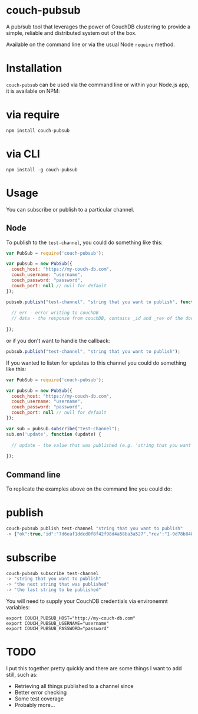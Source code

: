 # couch-pubsub

A pub/sub tool that leverages the power of CouchDB clustering to provide a simple, reliable and distributed system out of the box.

Available on the command line or via the usual Node `require` method.

# Installation 

`couch-pubsub` can be used via the command line or within your Node.js app, it is available on NPM:


# via require

```
npm install couch-pubsub
```

# via CLI

```
npm install -g couch-pubsub
```

# Usage

You can subscribe or publish to a particular channel.

## Node

To publish to the `test-channel`, you could do something like this:

``` js
var PubSub = require('couch-pubsub');

var pubsub = new PubSub({
  couch_host: "https://my-couch-db.com",
  couch_username: "username",
  couch_password: "password",
  couch_port: null // null for default
});

pubsub.publish("test-channel", "string that you want to publish", function(err, data) {
  
  // err - error writing to couchDB
  // data - the response from couchDB, contains _id and _rev of the doc
  
});
```

or if you don't want to handle the callback:

``` js
pubsub.publish("test-channel", "string that you want to publish");
```

If you wanted to listen for updates to this channel you could do something like this:

``` js
var PubSub = require('couch-pubsub');

var pubsub = new PubSub({
  couch_host: "https://my-couch-db.com",
  couch_username: "username",
  couch_password: "password",
  couch_port: null // null for default
});

var sub = pubsub.subscribe("test-channel");
sub.on('update', function (update) {
    
  // update - the value that was published (e.g. 'string that you want to publish' from above')
    
});
```

## Command line

To replicate the examples above on the command line you could do:


# publish

``` js
couch-pubsub publish test-channel "string that you want to publish"
-> {"ok":true,"id":"7d6eaf1ddcd0f8f42f98d4a58ba3a527","rev":"1-9d78b84800709cf0d8446f2147c74d75"}
```

# subscribe

``` js
couch-pubsub subscribe test-channel
-> "string that you want to publish"
-> "the next string that was published"
-> "the last string to be published"
```

You will need to supply your CouchDB credentials via environemnt variables:

```
export COUCH_PUBSUB_HOST="http://my-couch-db.com"
export COUCH_PUBSUB_USERNAME="username"
export COUCH_PUBSUB_PASSWORD="password"
```

# TODO

I put this together pretty quickly and there are some things I want to add still, such as:

* Retrieving all things published to a channel since <date>
* Better error checking
* Some test coverage
* Probably more...